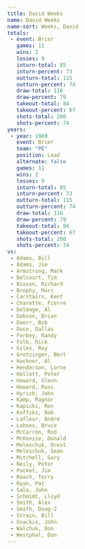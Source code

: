```yaml
---
title: David Weeks
name: David Weeks
name-sort: Weeks, David
totals:
 - event: Brier
   games: 11
   wins: 2
   losses: 9
   inturn-total: 85
   inturn-percent: 73
   outturn-total: 115
   outturn-percent: 74
   draw-total: 116
   draw-percent: 79
   takeout-total: 84
   takeout-percent: 67
   shots-total: 200
   shots-percent: 74
years:
 - year: 1989
   event: Brier
   team: "PE"
   position: Lead
   alternate: false
   games: 11
   wins: 2
   losses: 9
   inturn-total: 85
   inturn-percent: 73
   outturn-total: 115
   outturn-percent: 74
   draw-total: 116
   draw-percent: 79
   takeout-total: 84
   takeout-percent: 67
   shots-total: 200
   shots-percent: 74
vs:
 - Adams, Bill
 - Adams, Jim
 - Armstrong, Mark
 - Belcourt, Tim
 - Bisson, Richard
 - Brophy, Marc
 - Carstairs, Kent
 - Charette, Pierre
 - Delmage, Al
 - Dobson, Brian
 - Doerr, Bob
 - Duce, Dallas
 - Ferbey, Randy
 - Folk, Rick
 - Giles, Roy
 - Gretzinger, Bert
 - Hackner, Al
 - Henderson, Lorne
 - Hollett, Peter
 - Howard, Glenn
 - Howard, Russ
 - Hyrich, John
 - Kamp, Ragnar
 - Kapicki, Ron
 - Koffski, Rob
 - Lafleur, Andre
 - Lohnes, Bruce
 - McCarron, Rod
 - McKenzie, Donald
 - Meleschuk, Orest
 - Meleschuk, Sean
 - Mitchell, Gary
 - Neily, Peter
 - Packet, Jim
 - Roach, Terry
 - Ryan, Pat
 - Salo, John
 - Schmidt, Lloyd
 - Smith, Alex
 - Smith, Doug-2
 - Strain, Bill
 - Usackis, John
 - Walchuk, Don
 - Westphal, Don
---
```

